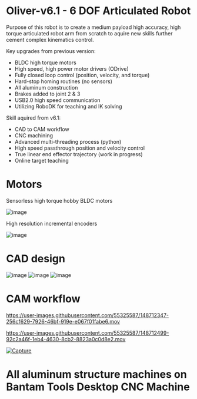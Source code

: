 # Oliver-v6.1 - 6 DOF Articulated Robot
Purpose of this robot is to create a medium payload high accuracy, high torque articulated robot arm from scratch to aquire new skills further cement complex kinematics control.

Key upgrades from previous version:
- BLDC high torque motors
- High speed, high power motor drivers (ODrive)
- Fully closed loop control (position, velocity, and torque)
- Hard-stop homing routines (no sensors)
- All aluminum construction
- Brakes added to joint 2 & 3
- USB2.0 high speed communication
- Utilizing RoboDK for teaching and IK solving

Skill aquired from v6.1:
- CAD to CAM workflow
- CNC machining 
- Advanced multi-threading process (python)
- High speed passthrough position and velocity control
- True linear end effector trajectory (work in progress)
- Online target teaching

# Motors
Sensorless high torque hobby BLDC motors

![image](https://user-images.githubusercontent.com/55325587/148709207-4519504b-9112-4e30-9131-a9ad66d03018.png)

High resolution incremental encoders

![image](https://user-images.githubusercontent.com/55325587/148709379-b271030a-42a1-4138-82f8-86fd686f3972.png)

# CAD design
![image](https://user-images.githubusercontent.com/55325587/148711787-d9e50060-dc86-4460-9cda-001b346d3020.png)
![image](https://user-images.githubusercontent.com/55325587/148711831-b03b40c5-8dbb-4902-baab-ee4a6222510d.png)
![image](https://user-images.githubusercontent.com/55325587/148711867-e4a884e8-ea5c-4537-b9bf-4beb52826086.png)

# CAM workflow
https://user-images.githubusercontent.com/55325587/148712347-256cf629-7926-46bf-919e-e067f01fabe6.mov

https://user-images.githubusercontent.com/55325587/148712499-92c2a46f-1eb4-4630-8cb2-8823a0c0d8e2.mov

[![Capture](http://img.youtube.com/vi/FxvLAEU_0dQ/0.jpg)](https://www.youtube.com/watch?v=FxvLAEU_0dQ)



# All aluminum structure machines on Bantam Tools Desktop CNC Machine

